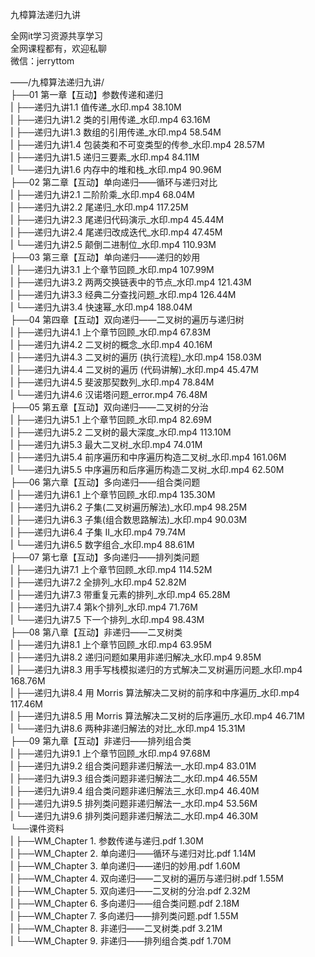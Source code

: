 九樟算法递归九讲

全网it学习资源共享学习<br>全网课程都有，欢迎私聊<br>微信：jerryttom<br>

——/九樟算法递归九讲/<br> ├──01 第一章【互动】参数传递和递归<br> | ├──递归九讲1.1 值传递_水印.mp4 38.10M<br> | ├──递归九讲1.2 类的引用传递_水印.mp4 63.16M<br> | ├──递归九讲1.3 数组的引用传递_水印.mp4 58.54M<br> | ├──递归九讲1.4 包装类和不可变类型的传参_水印.mp4 28.57M<br> | ├──递归九讲1.5 递归三要素_水印.mp4 84.11M<br> | └──递归九讲1.6 内存中的堆和栈_水印.mp4 90.96M<br> ├──02 第二章【互动】单向递归——循环与递归对比<br> | ├──递归九讲2.1 二阶阶乘_水印.mp4 68.04M<br> | ├──递归九讲2.2 尾递归_水印.mp4 117.25M<br> | ├──递归九讲2.3 尾递归代码演示_水印.mp4 45.44M<br> | ├──递归九讲2.4 尾递归改成迭代_水印.mp4 47.45M<br> | └──递归九讲2.5 颠倒二进制位_水印.mp4 110.93M<br> ├──03 第三章【互动】单向递归——递归的妙用<br> | ├──递归九讲3.1 上个章节回顾_水印.mp4 107.99M<br> | ├──递归九讲3.2 两两交换链表中的节点_水印.mp4 121.43M<br> | ├──递归九讲3.3 经典二分查找问题_水印.mp4 126.44M<br> | └──递归九讲3.4 快速幂_水印.mp4 188.04M<br> ├──04 第四章【互动】双向递归——二叉树的遍历与递归树<br> | ├──递归九讲4.1 上个章节回顾_水印.mp4 67.83M<br> | ├──递归九讲4.2 二叉树的概念_水印.mp4 40.16M<br> | ├──递归九讲4.3 二叉树的遍历 (执行流程)_水印.mp4 158.03M<br> | ├──递归九讲4.4 二叉树的遍历 (代码讲解)_水印.mp4 45.47M<br> | ├──递归九讲4.5 斐波那契数列_水印.mp4 78.84M<br> | └──递归九讲4.6 汉诺塔问题_error.mp4 76.48M<br> ├──05 第五章【互动】双向递归——二叉树的分治<br> | ├──递归九讲5.1 上个章节回顾_水印.mp4 82.69M<br> | ├──递归九讲5.2 二叉树的最大深度_水印.mp4 113.10M<br> | ├──递归九讲5.3 最大二叉树_水印.mp4 74.01M<br> | ├──递归九讲5.4 前序遍历和中序遍历构造二叉树_水印.mp4 161.06M<br> | └──递归九讲5.5 中序遍历和后序遍历构造二叉树_水印.mp4 62.50M<br> ├──06 第六章【互动】多向递归——组合类问题<br> | ├──递归九讲6.1 上个章节回顾_水印.mp4 135.30M<br> | ├──递归九讲6.2 子集(二叉树遍历解法)_水印.mp4 98.25M<br> | ├──递归九讲6.3 子集(组合数思路解法)_水印.mp4 90.03M<br> | ├──递归九讲6.4 子集 II_水印.mp4 79.74M<br> | └──递归九讲6.5 数字组合_水印.mp4 88.61M<br> ├──07 第七章【互动】多向递归——排列类问题<br> | ├──递归九讲7.1 上个章节回顾_水印.mp4 114.52M<br> | ├──递归九讲7.2 全排列_水印.mp4 52.82M<br> | ├──递归九讲7.3 带重复元素的排列_水印.mp4 65.28M<br> | ├──递归九讲7.4 第k个排列_水印.mp4 71.76M<br> | └──递归九讲7.5 下一个排列_水印.mp4 98.43M<br> ├──08 第八章【互动】非递归——二叉树类<br> | ├──递归九讲8.1 上个章节回顾_水印.mp4 63.95M<br> | ├──递归九讲8.2 递归问题如果用非递归解决_水印.mp4 9.85M<br> | ├──递归九讲8.3 用手写栈模拟递归的方式解决二叉树遍历问题_水印.mp4 168.76M<br> | ├──递归九讲8.4 用 Morris 算法解决二叉树的前序和中序遍历_水印.mp4 117.46M<br> | ├──递归九讲8.5 用 Morris 算法解决二叉树的后序遍历_水印.mp4 46.71M<br> | └──递归九讲8.6 两种非递归解法的对比_水印.mp4 15.31M<br> ├──09 第九章【互动】非递归——排列组合类<br> | ├──递归九讲9.1 上个章节回顾_水印.mp4 97.68M<br> | ├──递归九讲9.2 组合类问题非递归解法一_水印.mp4 83.01M<br> | ├──递归九讲9.3 组合类问题非递归解法二_水印.mp4 46.55M<br> | ├──递归九讲9.4 组合类问题非递归解法三_水印.mp4 46.40M<br> | ├──递归九讲9.5 排列类问题非递归解法一_水印.mp4 53.56M<br> | └──递归九讲9.6 排列类问题非递归解法二_水印.mp4 46.30M<br> └──课件资料<br> | ├──WM_Chapter 1. 参数传递与递归.pdf 1.30M<br> | ├──WM_Chapter 2. 单向递归——循环与递归对比.pdf 1.14M<br> | ├──WM_Chapter 3. 单向递归——递归的妙用.pdf 1.60M<br> | ├──WM_Chapter 4. 双向递归——二叉树的遍历与递归树.pdf 1.55M<br> | ├──WM_Chapter 5. 双向递归——二叉树的分治.pdf 2.32M<br> | ├──WM_Chapter 6. 多向递归——组合类问题.pdf 2.18M<br> | ├──WM_Chapter 7. 多向递归——排列类问题.pdf 1.55M<br> | ├──WM_Chapter 8. 非递归——二叉树类.pdf 3.21M<br> | └──WM_Chapter 9. 非递归——排列组合类.pdf 1.70M